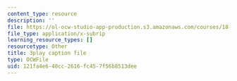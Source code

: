 ```yaml
---
content_type: resource
description: ''
file: https://ol-ocw-studio-app-production.s3.amazonaws.com/courses/18-06sc-linear-algebra-fall-2011/121fa4e640cc2616fc457f56b8513dee_fjsPjh0B2tU.srt
file_type: application/x-subrip
learning_resource_types: []
resourcetype: Other
title: 3play caption file
type: OCWFile
uid: 121fa4e6-40cc-2616-fc45-7f56b8513dee
---
```

